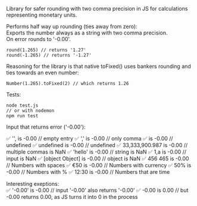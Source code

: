 
Library for safer rounding with two comma precision in JS for calculations representing monetary units.  

Performs half way up rounding (ties away from zero):  
Exports the number always as a string with two comma precision.   
On error rounds to '-0.00'.  

```
round(1.265) // returns '1.27'
round(-1.265) // returns '-1.27'
```

Reasoning for the library is that native toFixed() uses bankers rounding and ties towards an even number:  

```
Number(1.265).toFixed(2) // which returns 1.26
```

Tests:

```
node test.js
// or with nodemon
npm run test
```


Input that returns error ('-0.00'):  

✅ '', is -0.00              // empty entry
✅ ',' is -0.00             // only comma
✅   is -0.00                // undefined
✅ undefined is -0.00        // undefined
✅ 33,333,900.987 is -0.00   // multiple commas is NaN
✅ 'hello' is -0.00          // string is NaN
✅ 1,a is -0.00              // input is NaN
✅ [object Object] is -0.00  // object is NaN
✅ 456 465  is -0.00         // Numbers with spaces
✅ €50 is -0.00              // Numbers with currency
✅ 50% is -0.00               // Numbers with %
✅ 12:30 is -0.00             // Numbers that are time 


Interesting exeptions:  
✅ '-0.00' is -0.00          // input '-0.00' also returns '-0.00'
✅ -0.00 is 0.00             // but -0.00 returns 0.00, as JS turns it into 0 in the process
